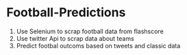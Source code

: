 # Football-Predictions

1. Use Selenium to scrap football data from flashscore
2. Use twitter Api to scrap data about teams
3. Predict footbal outcoms  based on tweets and classic data
